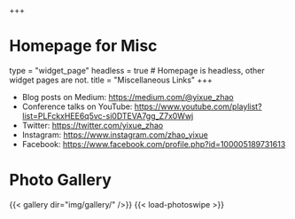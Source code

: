 +++
# Homepage for Misc
type = "widget_page"
headless = true  # Homepage is headless, other widget pages are not.
title = "Miscellaneous Links"
+++

- Blog posts on Medium: https://medium.com/@yixue_zhao
- Conference talks on YouTube: https://www.youtube.com/playlist?list=PLFckxHEE6q5vc-si0DTEVA7gg_Z7x0Wwj
- Twitter: https://twitter.com/yixue_zhao
- Instagram: https://www.instagram.com/zhao_yixue
- Facebook: https://www.facebook.com/profile.php?id=100005189731613


# Photo Gallery
{{< gallery dir="img/gallery/" />}} {{< load-photoswipe >}}

<!-- 
{{< gallery >}}
  {{< figure src="img/pubheader.jpg" caption="Grace Hopper Celebration 2015">}}
  {{< figure src="img/gallery/Grand Canyon.jpg" caption="Grad Cohort 2017">}}
{{< /gallery >}}
 -->